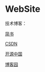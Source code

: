 # WebSite

技术博客：

[简书](https://www.jianshu.com/u/a6ff25236148)

[CSDN](https://blog.csdn.net/u012810327)

[开源中国](https://my.oschina.net/nesger/blog)

[博客园](https://www.cnblogs.com/nesger/)
